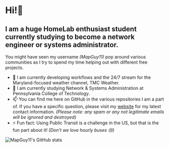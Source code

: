 # Hi!👋
## I am a huge HomeLab enthusiast student currently studying to become a network engineer or systems administrator.

You might have seen my username *(MapGuy11)* pop around various communities as I try to spend my time helping out with different free projects.

- 🔭 I am currently developing workflows and the 24/7 stream for the Maryland-focused weather channel, TMC Weather.
- 🌱 I am currently studying Network & Systems Administration at Pennsylvania College of Technology.
- 📫 You can find me here on GitHub in the various repositories I am a part of. If you have a specific question, please visit my [website](https://connorhackenberg.tech) for my latest contact information. *(Please note: any spam or any not legitimate emails will be ignored and destroyed)* 
- ⚡ Fun fact: Using Public Transit is a challenge in the US, but that is the fun part about it! *(Don't we love hourly buses 😢)*
  
![MapGuy11's GitHub stats](https://stars.connorhackenberg.tech/api?username=mapguy11&show_icons=true&theme=onedark)
